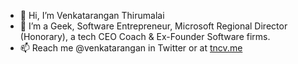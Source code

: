 - 👋 Hi, I’m Venkatarangan Thirumalai
- 👀 I’m a Geek, Software Entrepreneur, Microsoft Regional Director (Honorary), a tech CEO Coach & Ex-Founder Software firms. 
- 📫 Reach me @venkatarangan in Twitter or at [tncv.me](https://tncv.me)

<!---
venkatarangan/venkatarangan is a ✨ special ✨ repository because its `README.md` (this file) appears on your GitHub profile.
You can click the Preview link to take a look at your changes.
--->
